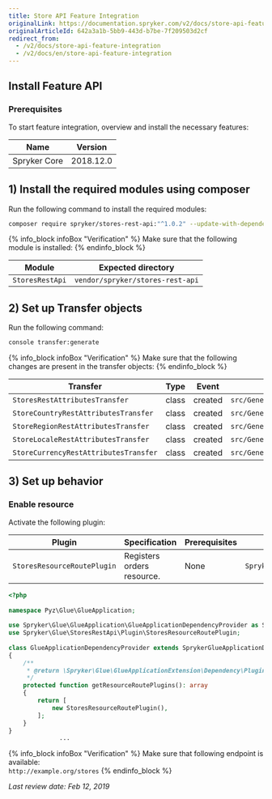 ```yaml
---
title: Store API Feature Integration
originalLink: https://documentation.spryker.com/v2/docs/store-api-feature-integration
originalArticleId: 642a3a1b-5bb9-443d-b7be-7f209503d2cf
redirect_from:
  - /v2/docs/store-api-feature-integration
  - /v2/docs/en/store-api-feature-integration
---
```


## Install Feature API
### Prerequisites
To start feature integration, overview and install the necessary features:

| Name |  Version |
| --- | --- |
| Spryker Core | 2018.12.0 |

## 1) Install the required modules using composer
Run the following command to install the required modules:

```bash
composer require spryker/stores-rest-api:"^1.0.2" --update-with-dependencies
```

{% info_block infoBox "Verification" %}
Make sure that the following module is installed:
{% endinfo_block %}

| Module | Expected directory |
| --- | --- |
| `StoresRestApi` | `vendor/spryker/stores-rest-api` |

## 2) Set up Transfer objects
Run the following command:

```bash
console transfer:generate
```

{% info_block infoBox "Verification" %}
Make sure that the following changes are present in the transfer objects:
{% endinfo_block %}

| Transfer | Type | Event | Path |
| --- | --- | --- | --- |
| `StoresRestAttributesTransfer` |class  |created  | `src/Generated/Shared/Transfer/StoresRestAttributesTransfer` |
| `StoreCountryRestAttributesTransfer` | class |created  | `src/Generated/Shared/Transfer/StoreCountryRestAttributesTransfer` |
|`StoreRegionRestAttributesTransfer`  |class  |created  |`src/Generated/Shared/Transfer/StoreRegionRestAttributesTransfer`  |
| `StoreLocaleRestAttributesTransfer` |class  | created | `src/Generated/Shared/Transfer/StoreLocaleRestAttributesTransfer` |
| `StoreCurrencyRestAttributesTransfer` |class  |created  |`src/Generated/Shared/Transfer/StoreCurrencyRestAttributesTransfer`  |

## 3) Set up behavior
### Enable resource
Activate the following plugin:

| Plugin | Specification | Prerequisites | Namespace |
| --- | --- | --- | --- |
| `StoresResourceRoutePlugin` |Registers orders resource.  |None  | `Spryker\Glue\StoresRestApi\Plugin` |

```php
<?php
 
namespace Pyz\Glue\GlueApplication;
 
use Spryker\Glue\GlueApplication\GlueApplicationDependencyProvider as SprykerGlueApplicationDependencyProvider;
use Spryker\Glue\StoresRestApi\Plugin\StoresResourceRoutePlugin;
 
class GlueApplicationDependencyProvider extends SprykerGlueApplicationDependencyProvider
{
    /**
     * @return \Spryker\Glue\GlueApplicationExtension\Dependency\Plugin\ResourceRoutePluginInterface[]
     */
    protected function getResourceRoutePlugins(): array
    {
        return [
            new StoresResourceRoutePlugin(),
        ];
    }
}
              ...
```

{% info_block infoBox "Verification" %}
Make sure that following endpoint is available:<br>`http://example.org/stores`
{% endinfo_block %}

<!--**See also:**
[Glue API Storefront Guides](https://documentation.spryker.com/glue_rest_api/glue_api_storefront_guides/glue-api-storefront-guides.htm)
 -->
_Last review date: Feb 12, 2019_ 

[//]: # (by Tihran Voitov, Dmitry Beirak)
